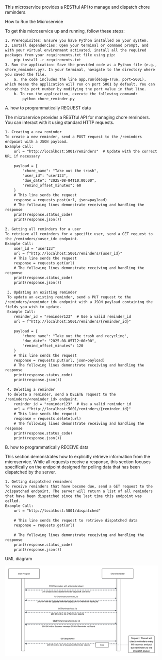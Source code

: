 This microservice provides a RESTful API to manage and dispatch chore reminders.

How to Run the Microservice

To get this microservice up and running, follow these steps:

	1. Prerequisites: Ensure you have Python installed on your system. 
	2. Install dependencies: Open your terminal or command prompt, and with your virtual environment activated, install all the required packages from your requirements.txt file using pip:
		pip install -r requirements.txt
	3. Run the application: Save the provided code as a Python file (e.g., chore_reminder.py). In your terminal, navigate to the directory where you saved the file.
		a. The code includes the line app.run(debug=True, port=5001), which means the application will run on port 5001 by default. You can change this port number by modifying the port value in that line.
		b. To run the application, execute the following command:
			python chore_reminder.py


A. how to programmatically REQUEST data 

The microservice provides a RESTful API for managing chore reminders. You can interact with it using standard HTTP requests.

	1. Creating a new reminder
	To create a new reminder, send a POST request to the /reminders endpoint with a JSON payload.
	Example Call:
		url = "http://localhost:5001/reminders"  # Update with the correct URL if necessary

		payload = {
			"chore_name": "Take out the trash",
			"user_id": "user123",
			"due_date": "2025-08-04T10:00:00",
			"remind_offset_minutes": 60
		}
		# This line sends the request	
		response = requests.post(url, json=payload)
		# The following lines demonstrate receiving and handling the response
		print(response.status_code)
		print(response.json())

	2. Getting all reminders for a user
	To retrieve all reminders for a specific user, send a GET request to the /reminders/<user_id> endpoint.
	Example Call:
		user_id = "user123"
		url = f"http://localhost:5001/reminders/{user_id}"
		# This line sends the request
		response = requests.get(url)
		# The following lines demonstrate receiving and handling the response
		print(response.status_code)
		print(response.json())

	 3. Updating an existing reminder
	 To update an existing reminder, send a PUT request to the /reminders/<reminder_id> endpoint with a JSON payload containing the fields you wish to update.
	 Example Call:
		reminder_id = "reminder123"  # Use a valid reminder_id
		url = f"http://localhost:5001/reminders/{reminder_id}"

		payload = {
			"chore_name": "Take out the trash and recycling",
			"due_date": "2025-08-05T12:00:00",
			"remind_offset_minutes": 120
		}
		# This line sends the request
		response = requests.put(url, json=payload)
		# The following lines demonstrate receiving and handling the response
		print(response.status_code)
		print(response.json())

	 4. Deleting a reminder
	 To delete a reminder, send a DELETE request to the /reminders/<reminder_id> endpoint.
		reminder_id = "reminder123"  # Use a valid reminder_id
		url = f"http://localhost:5001/reminders/{reminder_id}"
		# This line sends the request
		response = requests.delete(url)
		# The following lines demonstrate receiving and handling the response
		print(response.status_code)
		print(response.json())

B. how to programmatically RECEIVE data

This section demonstrates how to explicitly retrieve information from the microservice. While all requests receive a response, this section focuses specifically on the endpoint designed for polling data that has been dispatched by the server.

	1. Getting dispatched reminders
	To receive reminders that have become due, send a GET request to the /dispatched endpoint. The server will return a list of all reminders that have been dispatched since the last time this endpoint was called.
	Example Call:
		url = "http://localhost:5001/dispatched"

		# This line sends the request to retrieve dispatched data
		response = requests.get(url)

		# The following lines demonstrate receiving and handling the response
		print(response.status_code)
		print(response.json())

UML diagram

![UML Diagram](uml_diagram.png)
